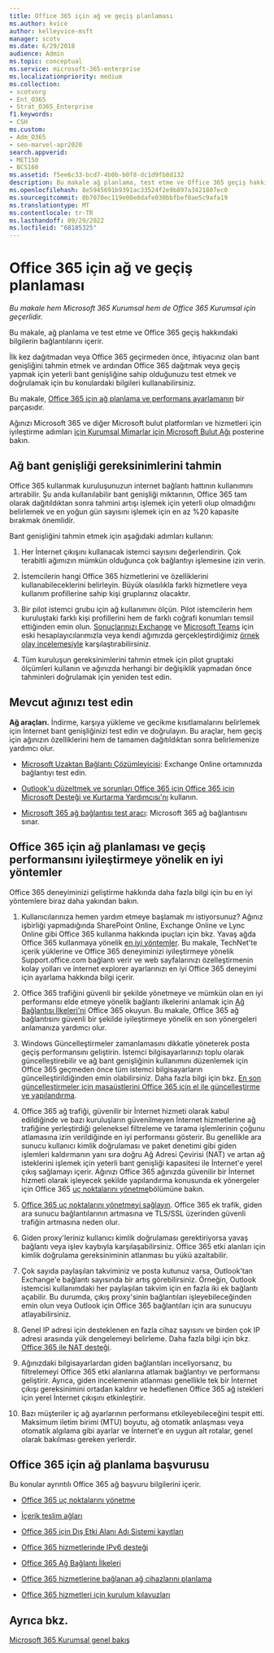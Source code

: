 ```yaml
---
title: Office 365 için ağ ve geçiş planlaması
ms.author: kvice
author: kelleyvice-msft
manager: scotv
ms.date: 6/29/2018
audience: Admin
ms.topic: conceptual
ms.service: microsoft-365-enterprise
ms.localizationpriority: medium
ms.collection:
- scotvorg
- Ent_O365
- Strat_O365_Enterprise
f1.keywords:
- CSH
ms.custom:
- Adm_O365
- seo-marvel-apr2020
search.appverid:
- MET150
- BCS160
ms.assetid: f5ee6c33-bcd7-4b0b-b0f8-dc1d9fb8d132
description: Bu makale ağ planlama, test etme ve Office 365 geçiş hakkındaki bilgilerin bağlantılarını içerir.
ms.openlocfilehash: 8e5945691b9391ac33524f2e9b897a3421807ec0
ms.sourcegitcommit: 0b7070ec119e00e0dafe030bbfbef0ae5c9afa19
ms.translationtype: MT
ms.contentlocale: tr-TR
ms.lasthandoff: 09/29/2022
ms.locfileid: "68185325"
---
```

# <a name="network-and-migration-planning-for-office-365"></a>Office 365 için ağ ve geçiş planlaması

*Bu makale hem Microsoft 365 Kurumsal hem de Office 365 Kurumsal için geçerlidir.*

Bu makale, ağ planlama ve test etme ve Office 365 geçiş hakkındaki bilgilerin bağlantılarını içerir.
  
İlk kez dağıtmadan veya Office 365 geçirmeden önce, ihtiyacınız olan bant genişliğini tahmin etmek ve ardından Office 365 dağıtmak veya geçiş yapmak için yeterli bant genişliğine sahip olduğunuzu test etmek ve doğrulamak için bu konulardaki bilgileri kullanabilirsiniz.

Bu makale, [Office 365 için ağ planlama ve performans ayarlamanın](./network-planning-and-performance.md) bir parçasıdır.

Ağınızı Microsoft 365 ve diğer Microsoft bulut platformları ve hizmetleri için iyileştirme adımları [için Kurumsal Mimarlar için Microsoft Bulut Ağı](../solutions/cloud-architecture-models.md) posterine bakın.
   
## <a name="estimate-network-bandwidth-requirements"></a>Ağ bant genişliği gereksinimlerini tahmin
<a name="EstimateBandwidthRequirements"> </a>

Office 365 kullanmak kuruluşunuzun internet bağlantı hattının kullanımını artırabilir. Şu anda kullanılabilir bant genişliği miktarının, Office 365 tam olarak dağıtıldıktan sonra tahmini artışı işlemek için yeterli olup olmadığını belirlemek ve en yoğun gün sayısını işlemek için en az %20 kapasite bırakmak önemlidir.
  
Bant genişliğini tahmin etmek için aşağıdaki adımları kullanın:
  
1. Her İnternet çıkışını kullanacak istemci sayısını değerlendirin. Çok terabitli ağımızın mümkün olduğunca çok bağlantıyı işlemesine izin verin. 
    
2. İstemcilerin hangi Office 365 hizmetlerini ve özelliklerini kullanabileceklerini belirleyin. Büyük olasılıkla farklı hizmetlere veya kullanım profillerine sahip kişi gruplarınız olacaktır.
    
3. Bir pilot istemci grubu için ağ kullanımını ölçün. Pilot istemcilerin hem kuruluştaki farklı kişi profillerini hem de farklı coğrafi konumları temsil ettiğinden emin olun. [Sonuçlarınızı Exchange](https://techcommunity.microsoft.com/t5/exchange-team-blog/announcing-the-exchange-client-network-bandwidth-calculator-beta/ba-p/601744) ve [Microsoft Teams](/microsoftteams/prepare-network) için eski hesaplayıcılarımızla veya kendi ağımızda gerçekleştirdiğimiz [örnek olay incelemesiyle](https://www.microsoft.com/itshowcase/Article/Content/631/Optimizing-network-performance-for-Microsoft-Office-365) karşılaştırabilirsiniz. 
    
4. Tüm kuruluşun gereksinimlerini tahmin etmek için pilot gruptaki ölçümleri kullanın ve ağınızda herhangi bir değişiklik yapmadan önce tahminleri doğrulamak için yeniden test edin.
    
## <a name="test-your-existing-network"></a>Mevcut ağınızı test edin
<a name="calculators"> </a>

 **Ağ araçları.** İndirme, karşıya yükleme ve gecikme kısıtlamalarını belirlemek için İnternet bant genişliğinizi test edin ve doğrulayın. Bu araçlar, hem geçiş için ağınızın özelliklerini hem de tamamen dağıtıldıktan sonra belirlemenize yardımcı olur. 
    
- [Microsoft Uzaktan Bağlantı Çözümleyicisi](https://go.microsoft.com/fwlink/p/?LinkId=517243): Exchange Online ortamınızda bağlantıyı test edin.
    
- [Outlook'u düzeltmek ve sorunları Office 365 için Office 365 için Microsoft Desteği ve Kurtarma Yardımcısı'nı](https://diagnostics.office.com/#/Download?env=SOC) kullanın. 

- [Microsoft 365 ağ bağlantısı test aracı](/microsoft-365/enterprise/office-365-network-mac-perf-onboarding-tool): Microsoft 365 ağ bağlantısını sınar.
    
## <a name="best-practices-for-network-planning-and-improving-migration-performance-for-office-365"></a>Office 365 için ağ planlaması ve geçiş performansını iyileştirmeye yönelik en iyi yöntemler
<a name="BestPractices"> </a>

Office 365 deneyiminizi geliştirme hakkında daha fazla bilgi için bu en iyi yöntemlere biraz daha yakından bakın.
  
1. Kullanıcılarınıza hemen yardım etmeye başlamak mı istiyorsunuz? Ağınız işbirliği yapmadığında SharePoint Online, Exchange Online ve Lync Online gibi Office 365 kullanma hakkında ipuçları için bkz. Yavaş ağda Office 365 kullanmaya yönelik [en iyi yöntemler](https://support.office.com/article/fd16c8d2-4799-4c39-8fd7-045f06640166). Bu makale, TechNet'te içerik yüklerine ve Office 365 deneyiminizi iyileştirmeye yönelik Support.office.com bağlantı verir ve web sayfalarınızı özelleştirmenin kolay yolları ve internet explorer ayarlarınızı en iyi Office 365 deneyimi için ayarlama hakkında bilgi içerir. 
    
2. Office 365 trafiğini güvenli bir şekilde yönetmeye ve mümkün olan en iyi performansı elde etmeye yönelik bağlantı ilkelerini anlamak için [Ağ Bağlantısı İlkeleri'ni](./microsoft-365-network-connectivity-principles.md) Office 365 okuyun. Bu makale, Office 365 ağ bağlantısını güvenli bir şekilde iyileştirmeye yönelik en son yönergeleri anlamanıza yardımcı olur. 
    
3. Windows Güncelleştirmeler zamanlamasını dikkatle yöneterek posta geçiş performansını geliştirin. İstemci bilgisayarlarınızı toplu olarak güncelleştirebilir ve ağ bant genişliğinin kullanımını düzenlemek için Office 365 geçmeden önce tüm istemci bilgisayarların güncelleştirildiğinden emin olabilirsiniz. Daha fazla bilgi için bkz. [En son güncelleştirmeler için masaüstlerini Office 365 için el ile güncelleştirme ve yapılandırma](https://support.microsoft.com/gp/office-2013-365-update).
    
4. Office 365 ağ trafiği, güvenilir bir İnternet hizmeti olarak kabul edildiğinde ve bazı kuruluşların güvenilmeyen İnternet hizmetlerine ağ trafiğine yerleştirdiği geleneksel filtreleme ve tarama işlemlerinin çoğunu atlamasına izin verildiğinde en iyi performansı gösterir. Bu genellikle ara sunucu kullanıcı kimlik doğrulaması ve paket denetimi gibi giden işlemleri kaldırmanın yanı sıra doğru Ağ Adresi Çevirisi (NAT) ve artan ağ isteklerini işlemek için yeterli bant genişliği kapasitesi ile İnternet'e yerel çıkış sağlamayı içerir. Ağınızı Office 365 ağınızda güvenilir bir İnternet hizmeti olarak işleyecek şekilde yapılandırma konusunda ek yönergeler için Office 365 [uç noktalarını yönetme](https://support.office.com/article/99cab9d4-ef59-4207-9f2b-3728eb46bf9a)bölümüne bakın.
    
1. [Office 365 uç noktalarını yönetmeyi sağlayın](https://support.office.com/article/99cab9d4-ef59-4207-9f2b-3728eb46bf9a). Office 365 ek trafik, giden ara sunucu bağlantılarının artmasına ve TLS/SSL üzerinden güvenli trafiğin artmasına neden olur.
    
2. Giden proxy'leriniz kullanıcı kimlik doğrulaması gerektiriyorsa yavaş bağlantı veya işlev kaybıyla karşılaşabilirsiniz. Office 365 etki alanları için kimlik doğrulama gereksiniminin atlanması bu yükü azaltabilir.
    
3. Çok sayıda paylaşılan takviminiz ve posta kutunuz varsa, Outlook'tan Exchange'e bağlantı sayısında bir artış görebilirsiniz. Örneğin, Outlook istemcisi kullanımdaki her paylaşılan takvim için en fazla iki ek bağlantı açabilir. Bu durumda, çıkış proxy'sinin bağlantıları işleyebileceğinden emin olun veya Outlook için Office 365 bağlantıları için ara sunucuyu atlayabilirsiniz.
    
4. Genel IP adresi için desteklenen en fazla cihaz sayısını ve birden çok IP adresi arasında yük dengelemeyi belirleme. Daha fazla bilgi için bkz. [Office 365 ile NAT desteği](nat-support-with-microsoft-365.md).
    
5. Ağınızdaki bilgisayarlardan giden bağlantıları inceliyorsanız, bu filtrelemeyi Office 365 etki alanlarına atlamak bağlantıyı ve performansı geliştirir. Ayrıca, giden incelemenin atlanması genellikle tek bir İnternet çıkışı gereksinimini ortadan kaldırır ve hedeflenen Office 365 ağ istekleri için yerel İnternet çıkışını etkinleştirir.
    
6. Bazı müşteriler iç ağ ayarlarının performansı etkileyebileceğini tespit etti. Maksimum iletim birimi (MTU) boyutu, ağ otomatik anlaşması veya otomatik algılama gibi ayarlar ve İnternet'e en uygun alt rotalar, genel olarak bakılması gereken yerlerdir.
    
## <a name="network-planning-reference-for-office-365"></a>Office 365 için ağ planlama başvurusu
<a name="NetReference"> </a>

Bu konular ayrıntılı Office 365 ağ başvuru bilgilerini içerir.
  
- [Office 365 uç noktalarını yönetme](https://support.office.com/article/99cab9d4-ef59-4207-9f2b-3728eb46bf9a)
    
- [İçerik teslim ağları](content-delivery-networks.md)
    
- [Office 365 için Dış Etki Alanı Adı Sistemi kayıtları](external-domain-name-system-records.md)
    
- [Office 365 hizmetlerinde IPv6 desteği](ipv6-support.md)
    
- [Office 365 Ağ Bağlantı İlkeleri](./microsoft-365-network-connectivity-principles.md)
    
- [Office 365 hizmetlerine bağlanan ağ cihazlarını planlama](plan-for-network-devices.md)
    
- [Office 365 hizmetleri için kurulum kılavuzları](setup-guides-for-microsoft-365.md)
 
## <a name="see-also"></a>Ayrıca bkz.

[Microsoft 365 Kurumsal genel bakış](microsoft-365-overview.md)
